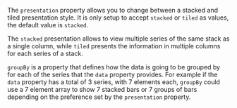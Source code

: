 The `presentation` property allows you to change between a stacked and tiled presentation style. It
is only setup to accept `stacked` or `tiled` as values, the default value is `stacked`.

The `stacked` presentation allows to view multiple series of the same stack as a single column,
while `tiled` presents the information in multiple columns for each series of a stack.

`groupBy` is a property that defines how the data is going to be grouped by for each of the series
that the `data` property provides. For example if the `data` property has a total of 3 series, with
7 elements each, `groupBy` could use a 7 element array to show 7 stacked bars or 7 groups of bars
depending on the preference set by the `presentation` property.
